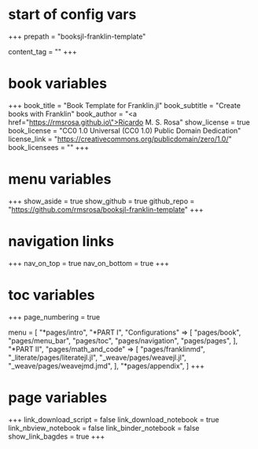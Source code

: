 # start of config vars
+++
prepath = "booksjl-franklin-template"

content_tag = ""
+++

# book variables
+++
book_title = "Book Template for Franklin.jl"
book_subtitle = "Create books with Franklin"
book_author = "<a href=\"https://rmsrosa.github.io\">Ricardo M. S. Rosa</a>"
show_license = true
book_license = "CC0 1.0 Universal (CC0 1.0) Public Domain Dedication"
license_link = "https://creativecommons.org/publicdomain/zero/1.0/"
book_licensees = ""
+++

# menu variables
+++
show_aside = true
show_github = true
github_repo = "https://github.com/rmsrosa/booksjl-franklin-template"
+++

# navigation links
+++
nav_on_top = true
nav_on_bottom = true
+++

# toc variables
+++
page_numbering = true

menu = [
    "*pages/intro",
    "*PART I",
    "Configurations" => [
        "pages/book",
        "pages/menu_bar",
        "pages/toc",
        "pages/navigation",
        "pages/pages",
    ],
    "*PART II",
    "pages/math_and_code" => [
        "pages/franklinmd",
        "_literate/pages/literatejl.jl",
        "_weave/pages/weavejl.jl",
        "_weave/pages/weavejmd.jmd",
    ],
    "*pages/appendix",
]
+++

# page variables
+++
link_download_script = false
link_download_notebook = true
link_nbview_notebook = false
link_binder_notebook = false
show_link_bagdes = true
+++
